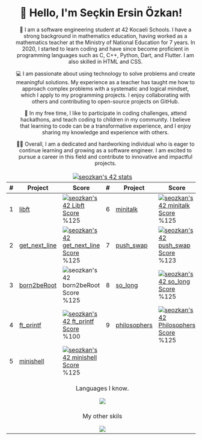 <!DOCTYPE html>
<html>
  <head>
    <meta charset="UTF-8">
  </head>
  <body>
    <h1 align="center">👋 Hello, I'm Seçkin Ersin Özkan!</h1>
    <ul align="center">
      <p>👨 I am a software engineering student at 42 Kocaeli Schools. I have a strong background in mathematics education, having worked as a mathematics teacher at the Ministry of National Education for 7 years. In 2020, I started to learn coding and have since become proficient in programming languages such as C, C++, Python, Dart, and Flutter. I am also skilled in HTML and CSS.</p>
      <p>💻 I am passionate about using technology to solve problems and create meaningful solutions. My experience as a teacher has taught me how to approach complex problems with a systematic and logical mindset, which I apply to my programming projects. I enjoy collaborating with others and contributing to open-source projects on GitHub.</p>
      <p>🚀 In my free time, I like to participate in coding challenges, attend hackathons, and teach coding to children in my community. I believe that learning to code can be a transformative experience, and I enjoy sharing my knowledge and experience with others.</p>
      <p>👨‍💻 Overall, I am a dedicated and hardworking individual who is eager to continue learning and growing as a software engineer. I am excited to pursue a career in this field and contribute to innovative and impactful projects.</p>
    </ul>
    <table align="center">
      <thead>
        <tr>
          <td colspan="8" align="center">
            <a href="https://github.com/JaeSeoKim/badge42">
              <img src="https://badge42.vercel.app/api/v2/clf2uadqu00060fmq2i6ekgo4/stats?cursusId=21&coalitionId=232" alt="seozkan's 42 stats" />
            </a>
          </td>
        </tr>
        <tr>
          <th>#</th>
          <th>Project</th>
          <th>Score</th>
          <th>#</th>
          <th>Project</th>
          <th>Score</th>
        </tr>
      </thead>
      <tbody>
        <tr>
          <td>1</td>
          <td>
            <a href="https://github.com/seozkan/libft">libft</a>
          </td>
          <td>
            <a href="https://github.com/seozkan/libft">
              <img src="https://github.com/byaliego/42-project-badges/blob/main/badges/libftm.png" alt="seozkan's 42 Libft Score" />
            </a>%125
          </td>
          <td>6</td>
          <td>
            <a href="https://github.com/seozkan/minitalk">minitalk</a>
          </td>
          <td>
            <a href="https://github.com/seozkan/minitalk">
              <img src="https://github.com/byaliego/42-project-badges/blob/main/badges/minitalkm.png" alt="seozkan's 42 minitalk Score" />
            </a>%125
          </td>
        </tr>
        <tr>
          <td>2</td>
          <td>
            <a href="https://github.com/seozkan/get_next_line">get_next_line</a>
          </td>
          <td>
            <a href="https://github.com/seozkan/get_next_line">
              <img src="https://github.com/byaliego/42-project-badges/raw/main/badges/get_next_linem.png" alt="seozkan's 42 get_next_line Score" />
            </a>%125
          </td>
          <td>7</td>
          <td>
            <a href="https://github.com/seozkan/push_swap">push_swap</a>
          </td>
          <td>
            <a href="https://github.com/seozkan/push_swap">
              <img src="https://github.com/byaliego/42-project-badges/blob/main/badges/push_swapm.png" alt="seozkan's 42 push_swap Score" />
            </a>%123
          </td>
        </tr>
        <tr>
          <td>3</td>
          <td>
            <a href="https://github.com/seozkan/seozkan">born2beRoot</a>
          </td>
          <td>
            <img src="https://github.com/byaliego/42-project-badges/blob/main/badges/born2berootm.png" alt="seozkan's 42 born2beRoot Score" />%125
          </td>
          <td>8</td>
          <td>
            <a href="https://github.com/seozkan/so_long">so_long</a>
          </td>
          <td>
            <a href="https://github.com/seozkan/so_long">
              <img src="https://github.com/byaliego/42-project-badges/blob/main/badges/so_longm.png" alt="seozkan's 42 so_long Score" />
            </a>%125
          </td>
        </tr>
        <tr>
          <td>4</td>
          <td>
            <a href="https://github.com/seozkan/ft_printf">ft_printf</a>
          </td>
          <td>
            <a href="https://github.com/seozkan/ft_printf">
              <img src="https://github.com/byaliego/42-project-badges/blob/main/badges/ft_printfm.png" alt="seozkan's 42 ft_printf Score" />
            </a>%100
          </td>
          <td>9</td>
          <td>
            <a href="https://github.com/seozkan/philosophers">philosophers</a>
          </td>
          <td>
            <a href="https://github.com/seozkan/philosophers">
              <img src="https://github.com/byaliego/42-project-badges/raw/main/badges/philosophersm.png" alt="seozkan's 42 Philosophers Score" />
            </a>%125
          </td>
        </tr>
        <tr>
          <td>5</td>
          <td>
            <a href="https://github.com/seozkan/minishell">minishell</a>
          </td>
          <td>
            <a href="https://github.com/seozkan/minishell">
              <img src="https://github.com/byaliego/42-project-badges/blob/main/badges/minishellm.png" alt="seozkan's 42 minishell Score" />
            </a>%125
          </td>
        </tr>
        <tr>
          <td colspan="6" align="center">
            <p>Languages I know.</p>
            <a href="https://github.com/seozkan/seozkan">
              <img src="https://skillicons.dev/icons?i=py,dart,flutter,c,c++" />
            </a>
          </td>
        </tr>
        <tr>
          <td colspan="6" align="center">
            <p>My other skils</p>
            <a href="https://github.com/seozkan/seozkan">
              <img src="https://skillicons.dev/icons?i=bootstrap,css,html,django,flask,docker,firebase,ai,linux,sqlite" />
            </a>
          </td>
        </tr>
      </tbody>
    </table>
  </body>
</html>
